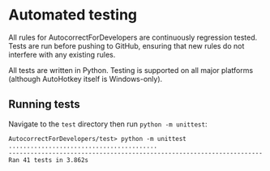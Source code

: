 # Automated testing

All rules for AutocorrectForDevelopers are continuously regression tested. Tests are run before pushing to GitHub, ensuring that new rules do not interfere with any existing rules.

All tests are written in Python. Testing is supported on all major platforms (although AutoHotkey itself is Windows-only).

## Running tests

Navigate to the `test` directory then run `python -m unittest`:

```
AutocorrectForDevelopers/test> python -m unittest
.........................................
----------------------------------------------------------------------
Ran 41 tests in 3.862s
```
